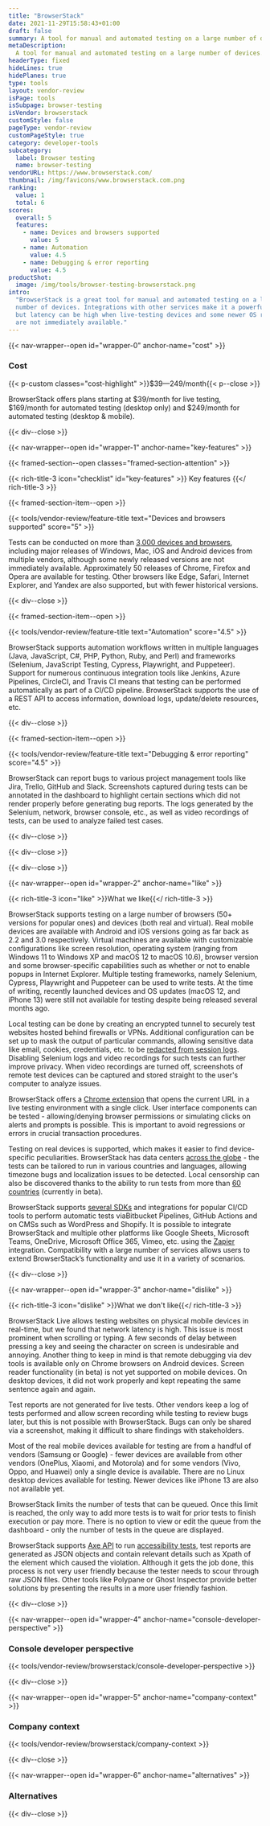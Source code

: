 ```yaml
---
title: "BrowserStack"
date: 2021-11-29T15:58:43+01:00
draft: false
summary: A tool for manual and automated testing on a large number of devices.
metaDescription:
  A tool for manual and automated testing on a large number of devices.
headerType: fixed
hideLines: true
hidePlanes: true
type: tools
layout: vendor-review
isPage: tools
isSubpage: browser-testing
isVendor: browserstack
customStyle: false
pageType: vendor-review
customPageStyle: true
category: developer-tools
subcategory:
  label: Browser testing
  name: browser-testing
vendorURL: https://www.browserstack.com/
thumbnail: /img/favicons/www.browserstack.com.png
ranking:
  value: 1
  total: 6
scores:
  overall: 5
  features:
    - name: Devices and browsers supported
      value: 5
    - name: Automation
      value: 4.5
    - name: Debugging & error reporting
      value: 4.5
productShot:
  image: /img/tools/browser-testing-browserstack.png
intro:
  "BrowserStack is a great tool for manual and automated testing on a large
  number of devices. Integrations with other services make it a powerful tool,
  but latency can be high when live-testing devices and some newer OS releases
  are not immediately available."
---
```


{{< nav-wrapper--open id="wrapper-0" anchor-name="cost" >}}

### Cost

{{< p-custom classes="cost-highlight" >}}$39—249/month{{< p--close >}}

BrowserStack offers plans starting at $39/month for live testing, $169/month for
automated testing (desktop only) and $249/month for automated testing (desktop &
mobile).

{{< div--close >}}

{{< nav-wrapper--open id="wrapper-1" anchor-name="key-features" >}}

{{< framed-section--open classes="framed-section-attention" >}}

{{< rich-title-3 icon="checklist" id="key-features" >}} Key features
{{</ rich-title-3 >}}

{{< framed-section-item--open >}}

{{< tools/vendor-review/feature-title text="Devices and browsers supported" score="5" >}}

Tests can be conducted on more than
[3,000 devices and browsers](https://www.browserstack.com/list-of-browsers-and-platforms/live),
including major releases of Windows, Mac, iOS and Android devices from multiple
vendors, although some newly released versions are not immediately available.
Approximately 50 releases of Chrome, Firefox and Opera are available for
testing. Other browsers like Edge, Safari, Internet Explorer, and Yandex are
also supported, but with fewer historical versions.

{{< div--close >}}

{{< framed-section-item--open >}}

{{< tools/vendor-review/feature-title text="Automation" score="4.5" >}}

BrowserStack supports automation workflows written in multiple languages (Java,
JavaScript, C#, PHP, Python, Ruby, and Perl) and frameworks (Selenium,
JavaScript Testing, Cypress, Playwright, and Puppeteer). Support for numerous
continuous integration tools like Jenkins, Azure Pipelines, CircleCI, and Travis
CI means that testing can be performed automatically as part of a CI/CD
pipeline. BrowserStack supports the use of a REST API to access information,
download logs, update/delete resources, etc.

{{< div--close >}}

{{< framed-section-item--open >}}

{{< tools/vendor-review/feature-title text="Debugging & error reporting" score="4.5" >}}

BrowserStack can report bugs to various project management tools like Jira,
Trello, GitHub and Slack. Screenshots captured during tests can be annotated in
the dashboard to highlight certain sections which did not render properly before
generating bug reports. The logs generated by the Selenium, network, browser
console, etc., as well as video recordings of tests, can be used to analyze
failed test cases.

{{< div--close >}}

{{< div--close >}}

{{< div--close >}}

{{< nav-wrapper--open id="wrapper-2" anchor-name="like" >}}

{{< rich-title-3 icon="like" >}}What we like{{</ rich-title-3 >}}

BrowserStack supports testing on a large number of browsers (50+ versions for
popular ones) and devices (both real and virtual). Real mobile devices are
available with Android and iOS versions going as far back as 2.2 and 3.0
respectively. Virtual machines are available with customizable configurations
like screen resolution, operating system (ranging from Windows 11 to Windows XP
and macOS 12 to macOS 10.6), browser version and some browser-specific
capabilities such as whether or not to enable popups in Internet Explorer.
Multiple testing frameworks, namely Selenium, Cypress, Playwright and Puppeteer
can be used to write tests. At the time of writing, recently launched devices
and OS updates (macOS 12, and iPhone 13) were still not available for testing
despite being released several months ago.

Local testing can be done by creating an encrypted tunnel to securely test
websites hosted behind firewalls or VPNs. Additional configuration can be set up
to mask the output of particular commands, allowing sensitive data like email,
cookies, credentials, etc. to be
[redacted from session logs](https://www.browserstack.com/docs/automate/selenium/hide-sensitive-data#nodejs).
Disabling Selenium logs and video recordings for such tests can further improve
privacy. When video recordings are turned off, screenshots of remote test
devices can be captured and stored straight to the user's computer to analyze
issues.

BrowserStack offers a
[Chrome extension](https://chrome.google.com/webstore/detail/browserstack/nkihdmlheodkdfojglpcjjmioefjahjb/related?hl=en)
that opens the current URL in a live testing environment with a single click.
User interface components can be tested - allowing/denying browser permissions
or simulating clicks on alerts and prompts is possible. This is important to
avoid regressions or errors in crucial transaction procedures.

Testing on real devices is supported, which makes it easier to find
device-specific peculiarities. BrowserStack has data centers
[across the globe](https://www.browserstack.com/data-centers) - the tests can be
tailored to run in various countries and languages, allowing timezone bugs and
localization issues to be detected. Local censorship can also be discovered
thanks to the ability to run tests from more than
[60 countries](https://www.browserstack.com/ip-geolocation) (currently in beta).

BrowserStack supports
[several SDKs](https://www.browserstack.com/docs/automate/selenium) and
integrations for popular CI/CD tools to perform automatic tests viaBitbucket
Pipelines, GitHub Actions and on CMSs such as WordPress and Shopify. It is
possible to integrate BrowserStack and multiple other platforms like Google
Sheets, Microsoft Teams, OneDrive, Microsoft Office 365, Vimeo, etc. using the
[Zapier](https://zapier.com/apps/browserstack/integrations) integration.
Compatibility with a large number of services allows users to extend
BrowserStack’s functionality and use it in a variety of scenarios.

{{< div--close >}}

{{< nav-wrapper--open id="wrapper-3" anchor-name="dislike" >}}

{{< rich-title-3 icon="dislike" >}}What we don't like{{</ rich-title-3 >}}

BrowserStack Live allows testing websites on physical mobile devices in
real-time, but we found that network latency is high. This issue is most
prominent when scrolling or typing. A few seconds of delay between pressing a
key and seeing the character on screen is undesirable and annoying. Another
thing to keep in mind is that remote debugging via dev tools is available only
on Chrome browsers on Android devices. Screen reader functionality (in beta) is
not yet supported on mobile devices. On desktop devices, it did not work
properly and kept repeating the same sentence again and again.

Test reports are not generated for live tests. Other vendors keep a log of tests
performed and allow screen recording while testing to review bugs later, but
this is not possible with BrowserStack. Bugs can only be shared via a
screenshot, making it difficult to share findings with stakeholders.

Most of the real mobile devices available for testing are from a handful of
vendors (Samsung or Google) - fewer devices are available from other vendors
(OnePlus, Xiaomi, and Motorola) and for some vendors (Vivo, Oppo, and Huawei)
only a single device is available. There are no Linux desktop devices available
for testing. Newer devices like iPhone 13 are also not available yet.

BrowserStack limits the number of tests that can be queued. Once this limit is
reached, the only way to add more tests is to wait for prior tests to finish
execution or pay more. There is no option to view or edit the queue from the
dashboard - only the number of tests in the queue are displayed.

BrowserStack supports
[Axe API](https://www.deque.com/axe/core-documentation/api-documentation/) to
run
[accessibility tests](https://www.browserstack.com/docs/automate/selenium/accessibility-testing),
test reports are generated as JSON objects and contain relevant details such as
Xpath of the element which caused the violation. Although it gets the job done,
this process is not very user friendly because the tester needs to scour through
raw JSON files. Other tools like Polypane or Ghost Inspector provide better
solutions by presenting the results in a more user friendly fashion.

{{< div--close >}}

{{< nav-wrapper--open id="wrapper-4" anchor-name="console-developer-perspective" >}}

### Console developer perspective

{{< tools/vendor-review/browserstack/console-developer-perspective >}}

{{< div--close >}}

{{< nav-wrapper--open id="wrapper-5" anchor-name="company-context" >}}

### Company context

{{< tools/vendor-review/browserstack/company-context >}}

{{< div--close >}}

{{< nav-wrapper--open id="wrapper-6" anchor-name="alternatives" >}}

### Alternatives

{{< div--close >}}
